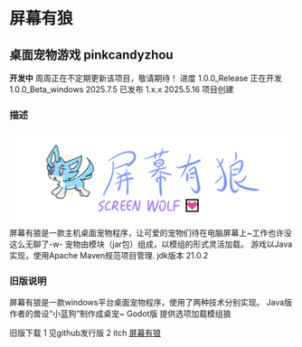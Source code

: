 # 屏幕有狼
## 桌面宠物游戏 pinkcandyzhou


**开发中**
周周正在不定期更新该项目，敬请期待！
进度
1.0.0_Release 正在开发
1.0.0_Beta_windows 2025.7.5 已发布
1.x.x 2025.5.16 项目创建


### 描述
![ScreenWolf](./assets/images/logo.png)
屏幕有狼是一款主机桌面宠物程序，让可爱的宠物们待在电脑屏幕上~工作也许没这么无聊了-w-
宠物由模块（jar包）组成，以模组的形式灵活加载。
游戏以Java实现，使用Apache Maven规范项目管理.
jdk版本 21.0.2


### 旧版说明

屏幕有狼是一款windows平台桌面宠物程序，使用了两种技术分别实现。
Java版 作者的兽设“小蓝狗”制作成桌宠~
Godot版 提供选项加载模组狼

旧版下载
1 见github发行版
2 itch [屏幕有狼](https://pinkcandyzhou.itch.io/screen-wolf)
